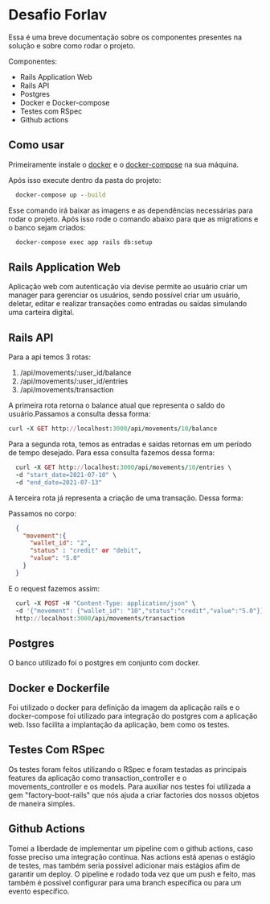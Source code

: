 # Desafio Forlav

Essa é uma breve documentação sobre os componentes presentes na solução e sobre como rodar o projeto.

Componentes:

* Rails Application Web
* Rails API
* Postgres
* Docker e Docker-compose
* Testes com RSpec
* Github actions

## Como usar

Primeiramente instale o [docker](https://docs.docker.com/engine/install/ubuntu/) e o [docker-compose](https://docs.docker.com/compose/install/) na sua máquina.  

Após isso execute dentro da pasta do projeto:

~~~cmd
  docker-compose up --build
~~~

Esse comando irá baixar as imagens e as dependências necessárias para rodar o projeto. Após isso rode o comando
abaixo para que as migrations e o banco sejam criados:

~~~cmd
  docker-compose exec app rails db:setup
~~~

## Rails Application Web

Aplicação web com autenticação via devise permite ao usuário criar um manager para gerenciar os usuários, sendo possível criar um usuário, deletar, editar e realizar transações como entradas ou saídas simulando uma carteira digital.

## Rails API

Para a api temos 3 rotas:

1. /api/movements/:user_id/balance
2. /api/movements/:user_id/entries
3. /api/movements/transaction

A primeira rota retorna o balance atual que representa o saldo do usuário.Passamos a consulta dessa forma:

```ruby
curl -X GET http://localhost:3000/api/movements/10/balance
```

Para a segunda rota, temos as entradas e saidas retornas em um período de tempo desejado. Para essa consulta fazemos dessa forma:

```ruby
  curl -X GET http://localhost:3000/api/movements/10/entries \
  -d "start_date=2021-07-10" \
  -d "end_date=2021-07-13"
```

A terceira rota já representa a criação de uma transação. Dessa forma:

Passamos no corpo:

~~~json
  {
    "movement":{
      "wallet_id": "2",
      "status" : "credit" or "debit",
      "value": "5.0"
    }
  }
~~~

E o request fazemos assim:

```ruby
  curl -X POST -H "Content-Type: application/json" \
  -d '{"movement": {"wallet_id": "10","status":"credit","value":"5.0"}}' \
  http://localhost:3000/api/movements/transaction
```

## Postgres

O banco utilizado foi o postgres em conjunto com docker.

## Docker e Dockerfile

Foi utilizado o docker para definição da imagem da aplicação rails e o docker-compose foi utilizado para integração do postgres com a aplicação web. Isso facilita a implantação da aplicação, bem como os testes.

## Testes Com RSpec

Os testes foram feitos utilizando o RSpec e foram testadas
as principais features da aplicação como transaction_controller e o movements_controller e os models. Para auxiliar nos testes foi utilizada a gem "factory-boot-rails" que  nós ajuda a criar factories dos nossos objetos de maneira simples.

## Github Actions

Tomei a liberdade de implementar um pipeline com o github actions, caso fosse preciso uma integração contínua. Nas actions está apenas o estágio de testes, mas também seria possivel adicionar mais estágios afim de garantir um deploy. O pipeline e rodado toda vez que um push e feito, mas também é possivel configurar para uma branch específica ou para um evento específico.
